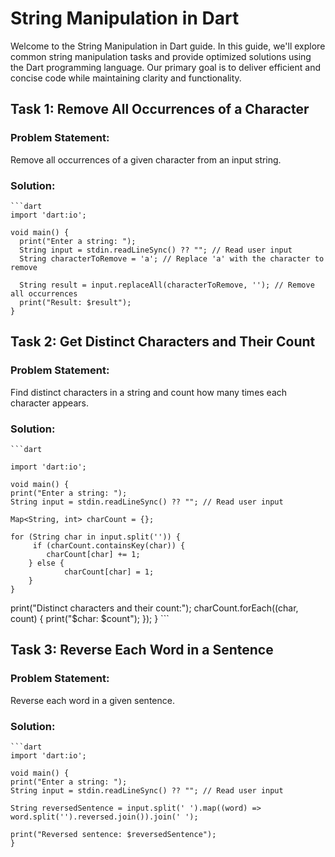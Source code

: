# String Manipulation in Dart

Welcome to the String Manipulation in Dart guide. In this guide, we'll explore common string
manipulation tasks and provide optimized solutions using the Dart programming language. Our primary
goal is to deliver efficient and concise code while maintaining clarity and functionality.

## Task 1: Remove All Occurrences of a Character

### Problem Statement:

Remove all occurrences of a given character from an input string.

### Solution:

    ```dart
    import 'dart:io';
    
    void main() {
      print("Enter a string: ");
      String input = stdin.readLineSync() ?? ""; // Read user input
      String characterToRemove = 'a'; // Replace 'a' with the character to remove
    
      String result = input.replaceAll(characterToRemove, ''); // Remove all occurrences
      print("Result: $result");
    }

## Task 2: Get Distinct Characters and Their Count

### Problem Statement:

Find distinct characters in a string and count how many times each character appears.

### Solution:
    ```dart

    import 'dart:io';

    void main() {
    print("Enter a string: ");
    String input = stdin.readLineSync() ?? ""; // Read user input

    Map<String, int> charCount = {};

    for (String char in input.split('')) {
         if (charCount.containsKey(char)) {
            charCount[char] += 1;
        } else {
                charCount[char] = 1;
        }
    }

print("Distinct characters and their count:");
charCount.forEach((char, count) {
print("$char: $count");
});
} ```

## Task 3: Reverse Each Word in a Sentence

### Problem Statement:
Reverse each word in a given sentence.

### Solution:
    ```dart
    import 'dart:io';
    
    void main() {
    print("Enter a string: ");
    String input = stdin.readLineSync() ?? ""; // Read user input

    String reversedSentence = input.split(' ').map((word) => word.split('').reversed.join()).join(' ');

    print("Reversed sentence: $reversedSentence");
    }








